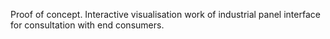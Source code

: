 Proof of concept.
Interactive visualisation work of industrial panel interface for consultation with end consumers.